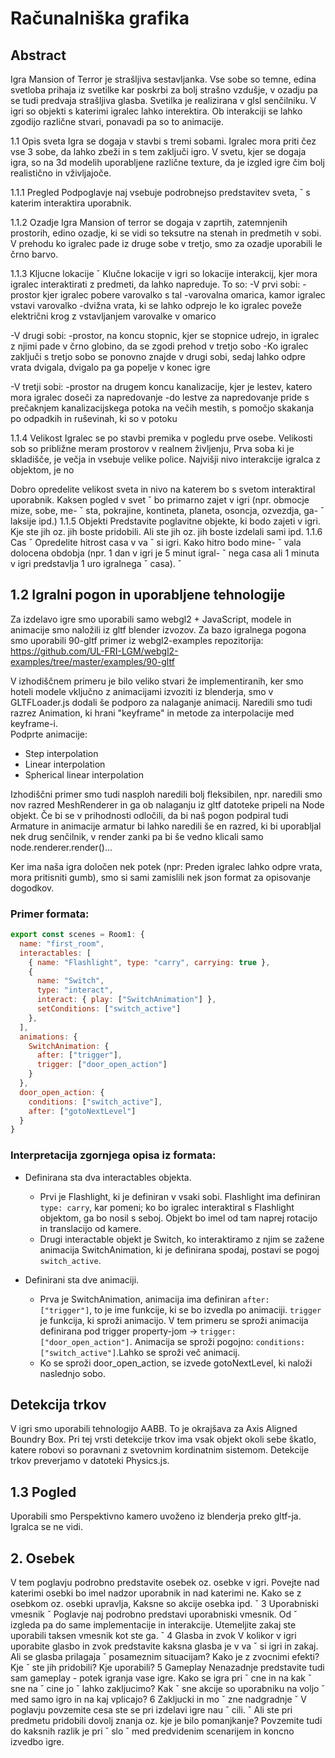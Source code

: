 <!-- NASLOVNICA -->

# Računalniška grafika

## Abstract

Igra Mansion of Terror je strašljiva sestavljanka. Vse sobe so temne, edina svetloba prihaja iz svetilke kar poskrbi za bolj strašno vzdušje, v ozadju pa se tudi predvaja strašljiva glasba.
Svetilka je realizirana v glsl senčilniku. V igri so objekti s katerimi igralec lahko interektira. Ob interakciji se lahko zgodijo različne stvari, ponavadi pa so to animacije.

1.1 Opis sveta
Igra se dogaja v stavbi s tremi sobami.
Igralec mora priti čez vse 3 sobe, da lahko zbeži in s tem zaključi igro.
V svetu, kjer se dogaja igra, so na 3d modelih uporabljene različne texture,
da je izgled igre čim bolj realistično in vživljajoče.

1.1.1 Pregled
Podpoglavje naj vsebuje podrobnejso predstavitev sveta, ˇ
s katerim interaktira uporabnik.

1.1.2 Ozadje
Igra Mansion of terror se dogaja v zaprtih, zatemnjenih prostorih, edino ozadje, ki se vidi so teksutre na stenah in predmetih v sobi.
V prehodu ko igralec pade iz druge sobe v tretjo, smo za ozadje uporabili le črno barvo.

1.1.3 Kljucne lokacije ˇ
Klučne lokacije v igri so lokacije interakcij, kjer mora igralec interaktirati z predmeti, da lahko napreduje.
To so:
-V prvi sobi:
    -prostor kjer igralec pobere varovalko s tal
    -varovalna omarica, kamor igralec vstavi varovalko
    -dvižna vrata, ki se lahko odprejo le ko igralec poveže električni krog z vstavljanjem varovalke v omarico

-V drugi sobi:
    -prostor, na koncu stopnic, kjer se stopnice udrejo, in igralec z njimi pade v črno globino, da se zgodi prehod v tretjo sobo
    -Ko igralec zaključi s tretjo sobo se ponovno znajde v drugi sobi, sedaj lahko odpre vrata dvigala, dvigalo pa ga popelje v konec igre

-V tretji sobi:
    -prostor na drugem koncu kanalizacije, kjer je lestev, katero mora igralec doseči za napredovanje
    -do lestve za napredovanje pride s prečaknjem kanalizacijskega potoka na večih mestih, s pomočjo skakanja po odpadkih in ruševinah, ki so v potoku

1.1.4 Velikost
Igralec se po stavbi premika v pogledu prve osebe.
Velikosti sob so približne meram prostorov v realnem življenju, 
Prva soba ki je skladišče, je večja in vsebuje velike police.
Najvišji nivo interakcije igralca z objektom, je no


Dobro opredelite velikost sveta in nivo na katerem bo
s svetom interaktiral uporabnik. Kaksen pogled v svet ˇ
bo primarno zajet v igri (npr. obmocje mize, sobe, me- ˇ
sta, pokrajine, kontineta, planeta, osoncja, ozvezdja, ga- ˇ
laksije ipd.)
1.1.5 Objekti
Predstavite poglavitne objekte, ki bodo zajeti v igri. Kje
ste jih oz. jih boste pridobili. Ali ste jih oz. jih boste
izdelali sami ipd.
1.1.6 Cas ˇ
Opredelite hitrost casa v va ˇ si igri. Kako hitro bodo mine- ˇ
vala dolocena obdobja (npr. 1 dan v igri je 5 minut igral- ˇ
nega casa ali 1 minuta v igri predstavlja 1 uro igralnega ˇ
casa). ˇ


## 1.2 Igralni pogon in uporabljene tehnologije

Za izdelavo igre smo uporabili samo webgl2 + JavaScript, modele in animacije smo naložili iz gltf blender izvozov. Za bazo igralnega pogona smo uporabili 90-gltf primer iz webgl2-examples repozitorija: https://github.com/UL-FRI-LGM/webgl2-examples/tree/master/examples/90-gltf  

V izhodiščnem primeru je bilo veliko stvari že implementiranih, ker smo hoteli modele vključno z animacijami izvoziti iz blenderja, smo v GLTFLoader.js dodali še podporo za nalaganje animacij. Naredili smo tudi razrez Animation, ki hrani "keyframe" in metode za interpolacije med keyframe-i.  
Podprte animacije:
- Step interpolation
- Linear interpolation
- Spherical linear interpolation

Izhodiščni primer smo tudi nasploh naredili bolj fleksibilen, npr. naredili smo nov razred MeshRenderer in ga ob nalaganju iz gltf datoteke pripeli na Node objekt. Če bi se v prihodnosti odločili, da bi naš pogon podpiral tudi Armature in animacije armatur bi lahko naredili še en razred, ki bi uporabljal nek drug senčilnik, v render zanki pa bi še vedno klicali samo node.renderer.render()...  

Ker ima naša igra določen nek potek (npr: Preden igralec lahko odpre vrata, mora pritisniti gumb), smo si sami zamislili nek json format za opisovanje dogodkov.

### Primer formata:  

```js
export const scenes = Room1: {
  name: "first_room",
  interactables: [
    { name: "Flashlight", type: "carry", carrying: true },
    {
      name: "Switch",
      type: "interact",
      interact: { play: ["SwitchAnimation"] },
      setConditions: ["switch_active"]
    },
  ],
  animations: {
    SwitchAnimation: {
      after: ["trigger"],
      trigger: ["door_open_action"]
    }
  },
  door_open_action: {
    conditions: ["switch_active"],
    after: ["gotoNextLevel"]
  }
}
```

### Interpretacija zgornjega opisa iz formata:  
- Definirana sta dva interactables objekta. 
  - Prvi je Flashlight, ki je definiran v vsaki sobi. Flashlight ima definiran `type: carry`, kar pomeni; ko bo igralec interaktiral s Flashlight objektom, ga bo nosil s seboj. Objekt bo imel od tam naprej rotacijo in translacijo od kamere. 
  - Drugi interactable objekt je Switch, ko interaktiramo z njim se zažene animacija SwitchAnimation, ki je definirana spodaj, postavi se pogoj `switch_active`.

- Definirani sta dve animaciji. 
  - Prva je SwitchAnimation, animacija ima definiran `after: ["trigger"]`, to je ime funkcije, ki se bo izvedla po animaciji. `trigger` je funkcija, ki sproži animacijo. V tem primeru se sproži animacija definirana pod trigger property-jom -> `trigger: ["door_open_action"]`. Animacija se sproži pogojno: `conditions: ["switch_active"]`.Lahko se sproži več animacij.
  - Ko se sproži door_open_action, se izvede gotoNextLevel, ki naloži naslednjo sobo.


## Detekcija trkov
V igri smo uporabili tehnologijo AABB. To je okrajšava za Axis Aligned Boundry Box. Pri tej vrsti detekcije trkov ima vsak objekt okoli sebe škatlo, katere robovi so poravnani z svetovnim kordinatnim sistemom. Detekcije trkov preverjamo v datoteki Physics.js.


## 1.3 Pogled

Uporabili smo Perspektivno kamero uvoženo iz blenderja preko gltf-ja.
Igralca se ne vidi.

## 2. Osebek
V tem poglavju podrobno predstavite osebek oz. osebke
v igri. Povejte nad katerimi osebki bo imel nadzor uporabnik in nad katerimi ne. Kako se z osebkom oz. osebki
upravlja, Kaksne so akcije osebka ipd. ˇ
3 Uporabniski vmesnik ˇ
Poglavje naj podrobno predstavi uporabniski vmesnik. Od ˇ
izgleda pa do same implementacije in interakcije. Utemeljite zakaj ste uporabili taksen vmesnik kot ste ga. ˇ
4 Glasba in zvok
V kolikor v igri uporabite glasbo in zvok predstavite kaksna glasba je v va ˇ si igri in zakaj. Ali se glasba prilagaja ˇ
posameznim situacijam? Kako je z zvocnimi efekti? Kje ˇ
ste jih pridobili? Kje uporabili?
5 Gameplay
Nenazadnje predstavite tudi sam gameplay - potek igranja vase igre. Kako se igra pri ˇ cne in na kak ˇ sne na ˇ cine jo ˇ
lahko zakljucimo? Kak ˇ sne akcije so uporabniku na voljo ˇ
med samo igro in na kaj vplicajo?
6 Zakljucki in mo ˇ zne nadgradnje ˇ
V poglavju povzemite cesa ste se pri izdelavi igre nau ˇ cili. ˇ
Ali ste pri predmetu pridobili dovolj znanja oz. kje je bilo
pomanjkanje? Povzemite tudi do kaksnih razlik je pri ˇ slo ˇ
med predvidenim scenarijem in koncno izvedbo igre. 
